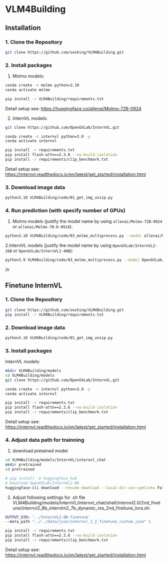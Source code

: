 # VLM4Building

## Installation

### 1. Clone the Repository

```sh
git clone https://github.com/seshing/VLM4Building.git
```

### 2. Install packages
1. Molmo models:
```sh
conda create -n molmo python=3.10
conda activate molmo
```
```sh
pip install -r VLM4Building/requirements.txt
```
Detail setup see: https://huggingface.co/allenai/Molmo-72B-0924

2. InternVL models:
```sh
git clone https://github.com/OpenGVLab/InternVL.git
```
```sh
conda create -n internvl python=3.9 -y
conda activate internvl
```
```sh
pip install -r requirements.txt
pip install flash-attn==2.3.6 --no-build-isolation
pip install -r requirements/clip_benchmark.txt
```
Detail setup see: https://internvl.readthedocs.io/en/latest/get_started/installation.html

### 3. Download image data
```sh
python3.10 VLM4Building/code/01_get_img_unzip.py
```

### 4. Run prediction (with specify number of GPUs)
1. Molmo models (justify the model name by using ```allenai/Molmo-72B-0924``` or ```allenai/Molmo-7B-D-0924```):
```sh
python3.10 VLM4Building/code/03_molmo_multiprocess.py --model allenai/Molmo-72B-0924 --num_gpus 4
```


2.InternVL models (justify the model name by using ```OpenGVLab/InternVL2-26B``` or ```OpenGVLab/InternVL2-40B```):
```sh
python3.9 VLM4Building/code/03_molmo_multiprocess.py --model OpenGVLab/InternVL2-26B --num_gpus 4
```

/n
## Finetune InternVL

### 1. Clone the Repository

```sh
git clone https://github.com/seshing/VLM4Building.git
pip install -r VLM4Building/requirements.txt
```

### 2. Download image data
```sh
python3.10 VLM4Building/code/01_get_img_unzip.py
```

### 3. Install packages
InternVL models:
```sh
mkdir VLM4Building/models
cd VLM4Building/models
git clone https://github.com/OpenGVLab/InternVL.git
```

```sh
conda create -n internvl python=3.9 -y
conda activate internvl
```

```sh
pip install -r requirements.txt
pip install flash-attn==2.3.6 --no-build-isolation
pip install -r requirements/clip_benchmark.txt
```

Detail setup see: https://internvl.readthedocs.io/en/latest/get_started/installation.html

### 4. Adjust data path for trainning
1. download pretained model
```sh
cd VLM4Building/models/InternVL/internvl_chat
mkdir pretrained
cd pretrained

# pip install -U huggingface_hub
# Download OpenGVLab/InternVL2-8B
huggingface-cli download --resume-download --local-dir-use-symlinks False OpenGVLab/InternVL2-8B --local-dir InternVL2-8B
```

2. Adjust following settings for .sh file VLM4Building/models/InternVL/internvl_chat/shell/internvl2.0/2nd_finetune/internvl2_8b_internlm2_7b_dynamic_res_2nd_finetune_lora.sh:
```sh
OUTPUT_DIR= '../InternVL2-8B-finetune'
--meta_path "../../data/json/internvl_1_2_finetune_custom.json" \
```

```sh
pip install -r requirements.txt
pip install flash-attn==2.3.6 --no-build-isolation
pip install -r requirements/clip_benchmark.txt
```
Detail setup see: https://internvl.readthedocs.io/en/latest/get_started/installation.html

